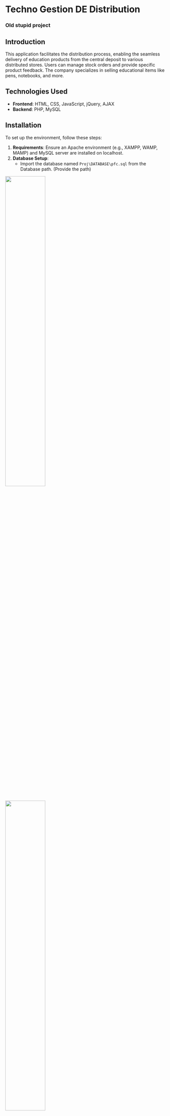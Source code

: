 # Techno Gestion DE Distribution
### Old stupid project
## Introduction
This application facilitates the distribution process, enabling the seamless delivery of education products from the central deposit to various distributed stores. Users can manage stock orders and provide specific product feedback. The company specializes in selling educational items like pens, notebooks, and more.

## Technologies Used
- **Frontend**: HTML, CSS, JavaScript, jQuery, AJAX
- **Backend**: PHP, MySQL


## Installation
To set up the environment, follow these steps:

1. **Requirements**: Ensure an Apache environment (e.g., XAMPP, WAMP, MAMP) and MySQL server are installed on localhost.
2. **Database Setup**:
   - Import the database named `Proj\DATABASE\pfc.sql` from the Database path. (Provide the path)
    
<img src="Project%20screenshots/msg1.PNG"  width="50%"> <!-- Add the screenshot here -->


<img src="Project%20screenshots/msg2.PNG"  width="50%"> <!-- Add the screenshot here -->


<img src="Project%20screenshots/msg3.PNG"  width="50%"> <!-- Add the screenshot here -->


<img src="Project%20screenshots/msg4.PNG"  width="50%"> <!-- Add the screenshot here -->

   **- Alternatively, copy and paste the script from the file directly into the MySQL server.**


## Usage
- Admins have privileges to manage users, products, and view feedback submitted by users.
- Users can access features related to product orders and provide specific product feedback.



## Screenshots
### User Dashboard
1. **User Dashboard**


<img src="Project%20screenshots/loginUser.PNG" alt="Login USER Screenshot" width="50%">

   access link:\<Your host\>/Proj/USER/login.php

   To access the user panel, use:
   - **Username:** YoucefFE
   - **Password:** Youcef1270


2. **How Users Order**


   <img src="Project%20screenshots/makeORDERchef.PNG" alt="Product Screenshot" width="80%">

   <img src="Project%20screenshots/ORDER%20sent%20successfully.PNG" alt="Order Sent Successfully" width="80%">

3. **Feedback Section**


   - **How Users Can Send Feedback**


      <img src="Project%20screenshots/SPAMchefDEpot.PNG" alt="Feedback Screenshot" width="80%">

      <img src="Project%20screenshots/SpamSent.PNG" alt="On Success" width="40%">

### **Feedback Section**
1. **Admin Dashboard**


<img src="Project%20screenshots/loginADMIN.PNG" alt="Login Admin Screenshot" width="50%">

access link:\<Your host\>/Proj/admin/login.php

   To access the admin panel, use:
   - **Username:** AhmedBK
   - **Password:** Ahmed1270

2. **Admin Manages Feedbacks**

      Admin explores feedbacks 

      <img src="Project%20screenshots/SPAMBOXforAdmin.PNG" alt="Admin Feedbacks" width="80%">

      <img src="Project%20screenshots/SPAMinboxing.PNG" alt="Admin Feedbacks" width="80%">

3. **Product Management**
   - **How Admin Manages Products**

      <img src="Project%20screenshots/ProductManager.PNG" alt="Product Management Screenshot" width="80%">

      <img src="Project%20screenshots/Product%20information.PNG" alt="Products" width="80%">

4. **User Management**
   - **How Admin Manages Users**


      - Adding a New User

        <img src="Project%20screenshots/addChef.PNG" alt="Adding User" width="80%">


      - Updating User Info

        <img src="Project%20screenshots/editUSER.PNG" alt="Updating User Info" width="80%">
